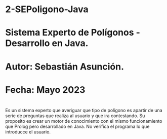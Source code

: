 # 2-SEPoligono-Java 
# Sistema Experto de Polígonos - Desarrollo en Java.
#
# Autor:  Sebastián Asunción.
# Fecha:  Mayo 2023
#
#
Es un sistema experto que averiguar que tipo de polígono es apartir de una serie de preguntas que realiza al usuario y que ira contestando.
Su proposito es crear un motor de conocimiento con el mismo funcionamiento que Prolog pero desarrollado en Java.
No verifica el programa lo que introducce el usuario.
